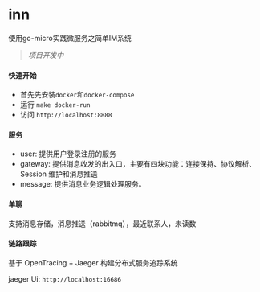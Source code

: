 # inn
使用go-micro实践微服务之简单IM系统

> *项目开发中*

#### 快速开始

- 首先先安装`docker`和`docker-compose`
- 运行 `make docker-run`
- 访问 `http://localhost:8888`

#### 服务

- user: 提供用户登录注册的服务
- gateway: 提供消息收发的出入口，主要有四块功能：连接保持、协议解析、Session 维护和消息推送
- message: 提供消息业务逻辑处理服务。

#### 单聊

支持消息存储，消息推送（rabbitmq），最近联系人，未读数

#### 链路跟踪

基于 OpenTracing + Jaeger 构建分布式服务追踪系统

jaeger Ui: `http://localhost:16686`